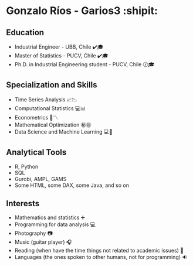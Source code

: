 # Gonzalo Ríos - Garios3 :shipit:

## Education
- Industrial Engineer - UBB, Chile ✔️🎓
- Master of Statistics - PUCV, Chile ✔️🎓
- Ph.D. in Industrial Engineering student - PUCV, Chile 🕜🎓

## Specialization and Skills
- Time Series Analysis 📈📉
- Computational Statistics 💻📊
- Econometrics 📇〽️
- Mathematical Optimization ㊙️㊗️
- Data Science and Machine Learning 💻📶

## Analytical Tools
- R, Python
- SQL
- Gurobi, AMPL, GAMS
- Some HTML, some DAX, some Java, and so on

## Interests
- Mathematics and statistics ➕
- Programming for data analysis 💻
- Photography 📷 
- Music (guitar player) 🎧
- Reading (when have the time things not related to academic issues) 📕
- Languages (the ones spoken to other humans, not for programming) 🔉
